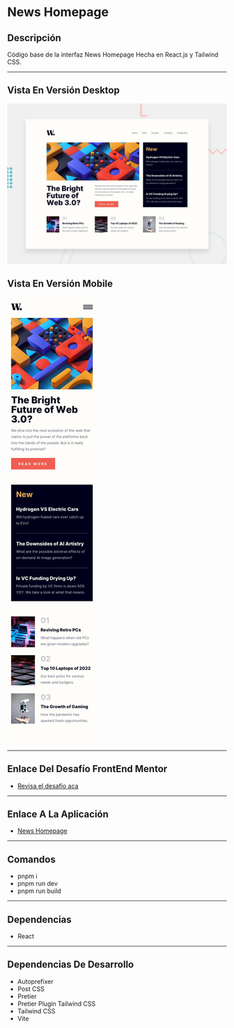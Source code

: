 # News Homepage

## Descripción

Código base de la interfaz News Homepage Hecha en React.js y Tailwind CSS.

---

## Vista En Versión Desktop

![Vista_En_Versión_Desktop](src/assets/design/desktop-preview.jpg)

## Vista En Versión Mobile

![Vista_En_Versión_Mobile](src/assets/design/mobile-design.jpg)

---

## Enlace Del Desafío FrontEnd Mentor

- [Revisa el desafío aca](https://www.frontendmentor.io/challenges/news-homepage-H6SWTa1MFl)

---

## Enlace A La Aplicación

- [News Homepage](https://axe10rellana-news-homepage.netlify.app/)

---

## Comandos

- pnpm i
- pnpm run dev
- pnpm run build

---

## Dependencias

- React

---

## Dependencias De Desarrollo

- Autoprefixer
- Post CSS
- Pretier
- Pretier Plugin Tailwind CSS
- Tailwind CSS
- Vite
